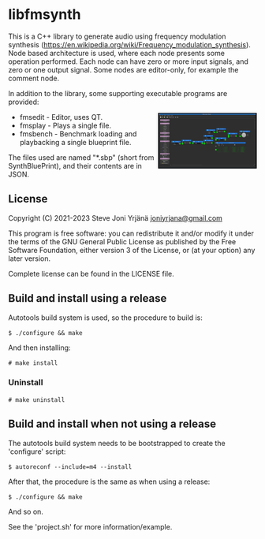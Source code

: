 # libfmsynth
This is a C++ library to generate audio using frequency modulation synthesis (https://en.wikipedia.org/wiki/Frequency_modulation_synthesis). Node based architecture is used, where each node presents some operation performed. Each node can have zero or more input signals, and zero or one output signal. Some nodes are editor-only, for example the comment node.

In addition to the library, some supporting executable programs are provided:
* fmsedit - Editor, uses QT. <img align="right" src="images/screenshot1.png" width="200px">
* fmsplay - Plays a single file.
* fmsbench - Benchmark loading and playbacking a single blueprint file.

The files used are named "*.sbp" (short from SynthBluePrint), and their contents are in JSON.


## License
Copyright (C) 2021-2023  Steve Joni Yrjänä <joniyrjana@gmail.com>

This program is free software: you can redistribute it and/or modify
it under the terms of the GNU General Public License as published by
the Free Software Foundation, either version 3 of the License, or
(at your option) any later version.

Complete license can be found in the LICENSE file.


## Build and install using a release
Autotools build system is used, so the procedure to build is:
```
$ ./configure && make
```
And then installing:
```
# make install
```
### Uninstall
```
# make uninstall
```


## Build and install when not using a release
The autotools build system needs to be bootstrapped to create the 'configure' script:
```
$ autoreconf --include=m4 --install
```
After that, the procedure is the same as when using a release:
```
$ ./configure && make
```
And so on.

See the 'project.sh' for more information/example.
